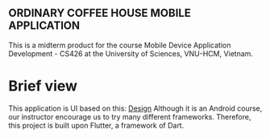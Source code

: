 ## ORDINARY COFFEE HOUSE MOBILE APPLICATION

This is a midterm product for the course Mobile Device Application Development - CS426
at the University of Sciences, VNU-HCM, Vietnam.

# Brief view

This application is UI based on this: [Design](https://www.figma.com/file/DwWheBUCT8TKlhjdwMkDQ8/CS426?mode=dev)
Although it is an Android course, our instructor encourage us to try many different frameworks.
Therefore, this project is built upon Flutter, a framework of Dart.

